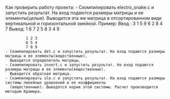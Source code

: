 Как проверить работу проекта:
    - Скомпилировать electro_snake.c и запустить результат. На вход подаются размеры матрицы и ее элементы(целые).
      Выводится эта же матрица в отсортированном виде вертикальной и горизонтальной змейкой. Пример:
      Ввод : 3 1 5
             9 6 2
             8 4 7
      Вывод: 
             1 6 7
             2 5 8
             3 4 9

             1 2 3
             6 5 4
             7 8 9
    - Скомпилировать det.c и запустить результат. На вход подаются размеры матрицы и ее элементы(вещественные).
      Выводится определитель матрицы.
    - Скомпилировать invert.c и запустить результат. На вход подаются размеры матрицы и ее элементы(вещественные).
      Выводится обратная матрица.
    - Скомпилировать sle.c и запустить результат. На вход подаются размеры системы линейных уравнений и ее коэффициенты
      (вещественные). Выводятся корни этой системы. Расчет производится методом Крамера.
      
